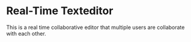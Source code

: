 # Real-Time Texteditor
This is a real time collaborative editor that multiple users are collaborate with each other.
